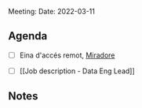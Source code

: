 
Meeting:
Date: 2022-03-11

## Agenda
- [ ] Eina d'accés remot, [Miradore](https://www.miradore.com/)
- [ ] [[Job description - Data Eng Lead]]


## Notes